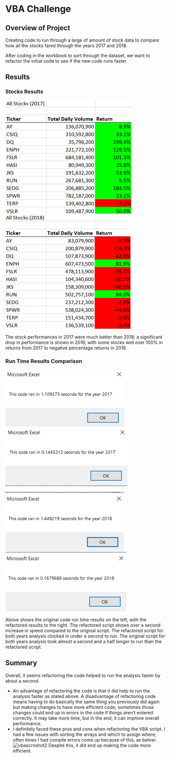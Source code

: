 # VBA Challenge

## Overview of Project

Creating code to run through a large of amount of stock data to compare how all the stocks fared through the years 2017 and 2018.

After coding in the workbook to sort through the dataset, we want to refactor the initial code to see if the new code runs faster.

## Results

### Stocks Results
![2017 Stocks Results](https://github.com/LnzyDee/stock-analysis/blob/main/VBA_Challenge_2017-stocks.png)  ![2018 Stocks Results](https://github.com/LnzyDee/stock-analysis/blob/main/VBA_Challenge_2018-stocks.png)

The stock performances in 2017 were much better than 2018; a significant drop in performance is shown in 2018, with some stocks well over 100% in returns from 2017 to negative percentage returns in 2018.

### Run Time Results Comparison
![2017 Original Code Time Results](https://github.com/LnzyDee/stock-analysis/blob/main/VBA_Challenge_2017-oldcodetime.png)  ![2017 Refactored Time Results](https://github.com/LnzyDee/stock-analysis/blob/main/Resources/VBA_Challenge_2017.png)  

![2018 Original Code Time Results](https://github.com/LnzyDee/stock-analysis/blob/main/VBA_Challenge_2018-oldcodetime.png)  ![2018 Refactored Time Results](https://github.com/LnzyDee/stock-analysis/blob/main/Resources/VBA_Challenge_2018.png)

Above shows the original code run time results on the left, with the refactored results to the right. The refactored script shows over a second increase in speed compared to the original script. The refactored script for both years analysis clocked in under a second to run. The original script for both years analysis took almost a second and a half longer to run than the refactored script.

## Summary

Overall, it seems refactoring the code helped to run the analysis faster by about a second.
- An advantage of refactoring the code is that it did help to run the analysis faster as stated above. A disadvantage of refactoring code means having to do basically the same thing you previously did again but making changes to have more efficient code; sometimes those changes could end up in errors in the code if things aren't entered correctly. It may take more time, but in the end, it can improve overall performance. 
- I definitely faced these pros and cons when refactoring the VBA script. I had a few issues with sorting the arrays and which to assign where; often times I had compile errors come up because of this, as below:
 ![vbascrnshot2](https://user-images.githubusercontent.com/96149719/159102657-996074f9-470b-497b-8d9b-570bb2f60480.png)
 Despite this, it did end up making the code more efficient.

